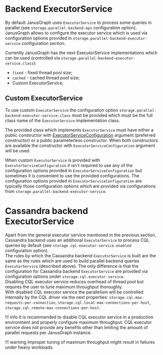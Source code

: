 # Backend ExecutorService

By default JanusGraph uses `ExecutorService` to process some queries in parallel 
(see `storage.parallel-backend-ops` configuration option).  
JanusGraph allows to configure the executor service which is used via configuration options 
provided in `storage.parallel-backend-executor-service` configuration section.

Currently JanusGraph has the next ExecutorService implementations which can be used (controlled via 
`storage.parallel-backend-executor-service.class`):

* `fixed` - fixed thread pool size;
* `cached` - cached thread pool size;
* Custom ExecutorService;

## Custom ExecutorService

To use custom `ExecutorService` the configuration option `storage.parallel-backend-executor-service.class` must be 
provided which must be the full class name of the `ExecutorService` implementation class.

The provided class which implements `ExecutorService` must have either a public constructor with
[ExecutorServiceConfiguration](https://javadoc.io/doc/org.janusgraph/janusgraph-core/latest/org/janusgraph/diskstorage/configuration/ExecutorServiceConfiguration.html)
argument (preferred constructor) or a public parameterless constructor. 
When both constructors are available the constructor with `ExecutorServiceConfiguration` argument will be used.

When custom `ExecutorService` is provided with `ExecutorServiceConfiguration` it isn't required to 
use any of the configuration options provided in `ExecutorServiceConfiguration` but sometimes it is
convenient to use the provided configurations. The configuration options provided in `ExecutorServiceConfiguration` 
are typically those configuration options which are provided via configurations from `storage.parallel-backend-executor-service`.

# Cassandra backend ExecutorService

Apart from the general executor service mentioned in the previous section, Cassandra backend uses an additional 
`ExecutorService` to process CQL queries by default (see `storage.cql.executor-service.enabled` configuration option).  
The rules by which the Cassandra backend `ExecutorService` is built are the 
same as the rules which are used to build parallel backend queries `ExecutorService` (described above). 
The only difference is that the configuration for Cassandra backend `ExecutorService` are provided via configuration 
options under `storage.cql.executor-service`.  
Disabling CQL executor service reduces overhead of thread pool but requires the user to tune maximum throughput thoroughly.  
With disabled CQL executor service the parallelism will be controlled internally by the CQL driver via the next properties: 
`storage.cql.max-requests-per-connection`, `storage.cql.local-max-connections-per-host`, `storage.cql.remote-max-connections-per-host`. 

!!! info
    It is recommended to disable CQL executor service in a production environment and properly configure maximum throughput. 
    CQL executor service does not provide any benefits other than limiting the amount of parallel requests per JanusGraph instance.

!!! warning
    Improper tuning of maximum throughput might result in failures under heavy workloads.
